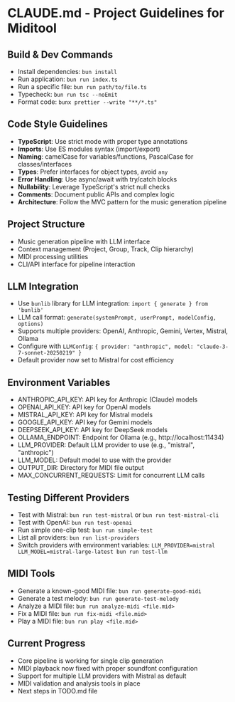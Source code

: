 # CLAUDE.md - Project Guidelines for Miditool

## Build & Dev Commands
- Install dependencies: `bun install`
- Run application: `bun run index.ts`
- Run a specific file: `bun run path/to/file.ts`
- Typecheck: `bun run tsc --noEmit`
- Format code: `bunx prettier --write "**/*.ts"`

## Code Style Guidelines
- **TypeScript**: Use strict mode with proper type annotations
- **Imports**: Use ES modules syntax (import/export)
- **Naming**: camelCase for variables/functions, PascalCase for classes/interfaces
- **Types**: Prefer interfaces for object types, avoid `any`
- **Error Handling**: Use async/await with try/catch blocks
- **Nullability**: Leverage TypeScript's strict null checks
- **Comments**: Document public APIs and complex logic
- **Architecture**: Follow the MVC pattern for the music generation pipeline

## Project Structure
- Music generation pipeline with LLM interface
- Context management (Project, Group, Track, Clip hierarchy)
- MIDI processing utilities
- CLI/API interface for pipeline interaction

## LLM Integration
- Use `bunlib` library for LLM integration: `import { generate } from 'bunlib'`
- LLM call format: `generate(systemPrompt, userPrompt, modelConfig, options)`
- Supports multiple providers: OpenAI, Anthropic, Gemini, Vertex, Mistral, Ollama
- Configure with `LLMConfig`: `{ provider: "anthropic", model: "claude-3-7-sonnet-20250219" }`
- Default provider now set to Mistral for cost efficiency

## Environment Variables
- ANTHROPIC_API_KEY: API key for Anthropic (Claude) models
- OPENAI_API_KEY: API key for OpenAI models
- MISTRAL_API_KEY: API key for Mistral models
- GOOGLE_API_KEY: API key for Gemini models
- DEEPSEEK_API_KEY: API key for DeepSeek models
- OLLAMA_ENDPOINT: Endpoint for Ollama (e.g., http://localhost:11434)
- LLM_PROVIDER: Default LLM provider to use (e.g., "mistral", "anthropic")
- LLM_MODEL: Default model to use with the provider
- OUTPUT_DIR: Directory for MIDI file output
- MAX_CONCURRENT_REQUESTS: Limit for concurrent LLM calls

## Testing Different Providers
- Test with Mistral: `bun run test-mistral` or `bun run test-mistral-cli`
- Test with OpenAI: `bun run test-openai`
- Run simple one-clip test: `bun run simple-test`
- List all providers: `bun run list-providers`
- Switch providers with environment variables: `LLM_PROVIDER=mistral LLM_MODEL=mistral-large-latest bun run test-llm`

## MIDI Tools
- Generate a known-good MIDI file: `bun run generate-good-midi`
- Generate a test melody: `bun run generate-test-melody`
- Analyze a MIDI file: `bun run analyze-midi <file.mid>`
- Fix a MIDI file: `bun run fix-midi <file.mid>`
- Play a MIDI file: `bun run play <file.mid>`

## Current Progress
- Core pipeline is working for single clip generation
- MIDI playback now fixed with proper soundfont configuration
- Support for multiple LLM providers with Mistral as default
- MIDI validation and analysis tools in place
- Next steps in TODO.md file